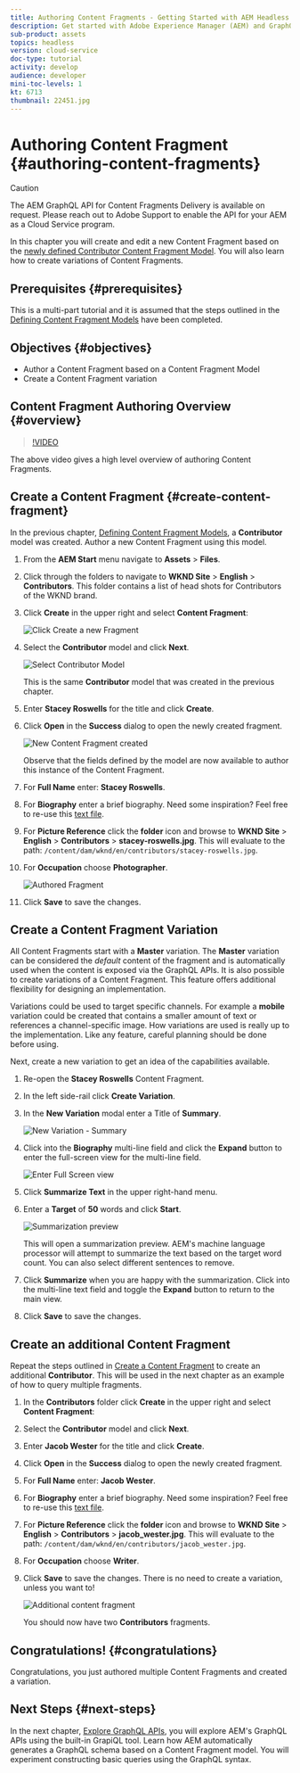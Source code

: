 ```yaml
---
title: Authoring Content Fragments - Getting Started with AEM Headless - GraphQL
description: Get started with Adobe Experience Manager (AEM) and GraphQL. Create and edit a new Content Fragment based on a Content Fragment Model. Learn how to create variations of Content Fragments.
sub-product: assets
topics: headless
version: cloud-service
doc-type: tutorial
activity: develop
audience: developer
mini-toc-levels: 1
kt: 6713
thumbnail: 22451.jpg
---
```


# Authoring Content Fragment {#authoring-content-fragments}

>[!CAUTION]
>
> The AEM GraphQL API for Content Fragments Delivery is available on request.
> Please reach out to Adobe Support to enable the API for your AEM as a Cloud Service program.

In this chapter you will create and edit a new Content Fragment based on the [newly defined Contributor Content Fragment Model](./content-fragment-models.md). You will also learn how to create variations of Content Fragments.

## Prerequisites {#prerequisites}

This is a multi-part tutorial and it is assumed that the steps outlined in the [Defining Content Fragment Models](./content-fragment-models.md) have been completed.

## Objectives {#objectives}

* Author a Content Fragment based on a Content Fragment Model
* Create a Content Fragment variation

## Content Fragment Authoring Overview {#overview}

>[!VIDEO](https://video.tv.adobe.com/v/22451/?quality=12&learn=on)

The above video gives a high level overview of authoring Content Fragments.

## Create a Content Fragment {#create-content-fragment}

In the previous chapter, [Defining Content Fragment Models](./content-fragment-models.md), a **Contributor** model was created. Author a new Content Fragment using this model.

1. From the **AEM Start** menu navigate to **Assets** > **Files**.
1. Click through the folders to navigate to **WKND Site** > **English** > **Contributors**. This folder contains a list of head shots for Contributors of the WKND brand.

1. Click **Create** in the upper right and select **Content Fragment**:

    ![Click Create a new Fragment](assets/author-content-fragments/create-content-fragment-menu.png)

1. Select the **Contributor** model and click **Next**.

    ![Select Contributor Model](assets/author-content-fragments/select-contributor-model.png)

    This is the same **Contributor** model that was created in the previous chapter.

1. Enter **Stacey Roswells** for the title and click **Create**.
1. Click **Open** in the **Success** dialog to open the newly created fragment.

    ![New Content Fragment created](assets/author-content-fragments/new-content-fragment.png)

    Observe that the fields defined by the model are now available to author this instance of the Content Fragment.

1. For **Full Name** enter: **Stacey Roswells**.
1. For **Biography** enter a brief biography. Need some inspiration? Feel free to re-use this [text file](assets/author-content-fragments/stacey-roswells-bio.txt).
1. For **Picture Reference** click the **folder** icon and browse to **WKND Site** > **English** > **Contributors** > **stacey-roswells.jpg**. This will evaluate to the path: `/content/dam/wknd/en/contributors/stacey-roswells.jpg`.
1. For **Occupation** choose **Photographer**.

    ![Authored Fragment](assets/author-content-fragments/stacye-roswell-fragment-authored.png)

1. Click **Save** to save the changes.

## Create a Content Fragment Variation

All Content Fragments start with a **Master** variation. The **Master** variation can be considered the *default* content of the fragment and is automatically used when the content is exposed via the GraphQL APIs. It is also possible to create variations of a Content Fragment. This feature offers additional flexibility for designing an implementation.

Variations could be used to target specific channels. For example a **mobile** variation could be created that contains a smaller amount of text or references a channel-specific image. How variations are used is really up to the implementation. Like any feature, careful planning should be done before using.

Next, create a new variation to get an idea of the capabilities available.

1. Re-open the **Stacey Roswells** Content Fragment.
1. In the left side-rail click **Create Variation**.
1. In the **New Variation** modal enter a Title of **Summary**.

    ![New Variation - Summary](assets/author-content-fragments/new-variation-summary.png)

1. Click into the **Biography** multi-line field and click the **Expand** button to enter the full-screen view for the multi-line field.

    ![Enter Full Screen view](assets/author-content-fragments/enter-full-screen-view.png)

1. Click **Summarize Text** in the upper right-hand menu.

1. Enter a **Target** of **50** words and click **Start**.

    ![Summarization preview](assets/author-content-fragments/summarize-text-preview.png)

    This will open a summarization preview. AEM's machine language processor will attempt to summarize the text based on the target word count. You can also select different sentences to remove.

1. Click **Summarize** when you are happy with the summarization. Click into the multi-line text field and toggle the **Expand** button to return to the main view.

1. Click **Save** to save the changes.

## Create an additional Content Fragment

Repeat the steps outlined in [Create a Content Fragment](#create-content-fragment) to create an additional **Contributor**. This will be used in the next chapter as an example of how to query multiple fragments.

1. In the **Contributors** folder click **Create** in the upper right and select **Content Fragment**:
1. Select the **Contributor** model and click **Next**.
1. Enter **Jacob Wester** for the title and click **Create**.
1. Click **Open** in the **Success** dialog to open the newly created fragment.
1. For **Full Name** enter: **Jacob Wester**.
1. For **Biography** enter a brief biography. Need some inspiration? Feel free to re-use this [text file](assets/author-content-fragments/jacob-wester.txt).
1. For **Picture Reference** click the **folder** icon and browse to **WKND Site** > **English** > **Contributors** > **jacob_wester.jpg**. This will evaluate to the path: `/content/dam/wknd/en/contributors/jacob_wester.jpg`.
1. For **Occupation** choose **Writer**.
1. Click **Save** to save the changes. There is no need to create a variation, unless you want to!

    ![Additional content fragment](assets/author-content-fragments/additional-content-fragment.png)

    You should now have two **Contributors** fragments.

## Congratulations! {#congratulations}

Congratulations, you just authored multiple Content Fragments and created a variation.

## Next Steps {#next-steps}

In the next chapter, [Explore GraphQL APIs](explore-graphql-api.md), you will explore AEM's GraphQL APIs using the built-in GrapiQL tool. Learn how AEM automatically generates a GraphQL schema based on a Content Fragment model. You will experiment constructing basic queries using the GraphQL syntax.